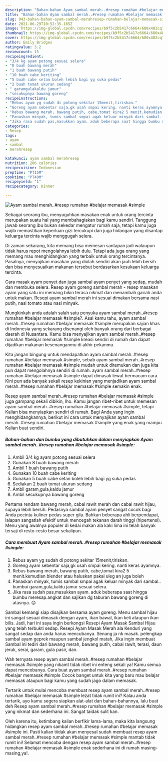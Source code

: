 ```yaml
---
description: "Bahan-bahan Ayam sambal merah..#resep rumahan #belajar memasak #simple Sederhana dan Mudah Dibuat"
title: "Bahan-bahan Ayam sambal merah..#resep rumahan #belajar memasak #simple Sederhana dan Mudah Dibuat"
slug: 943-bahan-bahan-ayam-sambal-merahresep-rumahan-belajar-memasak-simple-sederhana-dan-mudah-dibuat
date: 2021-06-29T10:52:35.185Z
image: https://img-global.cpcdn.com/recipes/b9f5c2b5417c6664/680x482cq70/ayam-sambal-merahresep-rumahan-belajar-memasak-simple-foto-resep-utama.jpg
thumbnail: https://img-global.cpcdn.com/recipes/b9f5c2b5417c6664/680x482cq70/ayam-sambal-merahresep-rumahan-belajar-memasak-simple-foto-resep-utama.jpg
cover: https://img-global.cpcdn.com/recipes/b9f5c2b5417c6664/680x482cq70/ayam-sambal-merahresep-rumahan-belajar-memasak-simple-foto-resep-utama.jpg
author: Emily Bridges
ratingvalue: 3.2
reviewcount: 15
recipeingredient:
- "3/4 kg ayam potong sesuai selera"
- "8 buah bawang merah"
- "1 buah bawang putih"
- "10 buah cabe keriting"
- "5 buah cabe setan boleh lebih bagi yg suka pedas"
- "2 buah tomat ukuran sedang"
- " garamgulakaldu jamur"
- "secukupnya bawang goreng"
recipeinstructions:
- "Rebus ayam yg sudah di potong sekitar 15menit,tiriskan."
- "Goreng ayam sebentar saja,gk usah smpai kering. nanti keras ayamnya."
- "Rebus bawang merah, bawang putih, cabe,tomat kira2 5 menit.kemudian blender atau haluskan pakai uleg an juga boleh"
- "Panaskan minyak, tumis sambal smpai agak keluar minyak dari sambal.. bumbui garam,gula,kaldu jamur sesuai selera."
- "Jika rasa sudah pas,masukkan ayam. aduk beberapa saat hingga bumbu meresap.angkat dan sajikan dg taburan bawang goreng di atasnya. 😊"
categories:
- Resep
tags:
- ayam
- sambal
- merahresep

katakunci: ayam sambal merahresep 
nutrition: 206 calories
recipecuisine: Indonesian
preptime: "PT15M"
cooktime: "PT40M"
recipeyield: "1"
recipecategory: Dinner

---
```



![Ayam sambal merah..#resep rumahan #belajar memasak #simple](https://img-global.cpcdn.com/recipes/b9f5c2b5417c6664/680x482cq70/ayam-sambal-merahresep-rumahan-belajar-memasak-simple-foto-resep-utama.jpg)

Sebagai seorang ibu, menyuguhkan masakan enak untuk orang tercinta merupakan suatu hal yang membahagiakan bagi kamu sendiri. Tanggung jawab seorang ibu bukan sekedar mengatur rumah saja, tetapi kamu juga wajib memastikan keperluan gizi tercukupi dan juga hidangan yang disantap keluarga tercinta wajib menggugah selera.

Di zaman  sekarang, kita memang bisa memesan santapan jadi walaupun tidak harus repot mengolahnya lebih dulu. Tetapi ada juga orang yang memang mau menghidangkan yang terbaik untuk orang tercintanya. Pasalnya, menyajikan masakan yang diolah sendiri akan jauh lebih bersih dan bisa menyesuaikan makanan tersebut berdasarkan kesukaan keluarga tercinta. 

Cara masak ayam penyet dan juga sambal ayam penyet yang sedap, mudah dan membuka selera. Resep ayam goreng sambal merah - resep masakan ayam yang satu ini memang bikin terasa nikmat dan menambah gairah anda untuk makan. Resepi ayam sambal merah ini sesuai dimakan bersama nasi putih, nasi tomato atau nasi minyak.

Mungkinkah anda adalah salah satu penyuka ayam sambal merah..#resep rumahan #belajar memasak #simple?. Asal kamu tahu, ayam sambal merah..#resep rumahan #belajar memasak #simple merupakan sajian khas di Indonesia yang sekarang disenangi oleh banyak orang dari berbagai daerah di Nusantara. Kamu bisa menyajikan ayam sambal merah..#resep rumahan #belajar memasak #simple kreasi sendiri di rumah dan dapat dijadikan makanan kesenanganmu di akhir pekanmu.

Kita jangan bingung untuk mendapatkan ayam sambal merah..#resep rumahan #belajar memasak #simple, sebab ayam sambal merah..#resep rumahan #belajar memasak #simple mudah untuk ditemukan dan juga kita pun dapat mengolahnya sendiri di rumah. ayam sambal merah..#resep rumahan #belajar memasak #simple dapat dimasak lewat bermacam cara. Kini pun ada banyak sekali resep kekinian yang menjadikan ayam sambal merah..#resep rumahan #belajar memasak #simple semakin enak.

Resep ayam sambal merah..#resep rumahan #belajar memasak #simple juga gampang sekali dibikin, lho. Kamu jangan ribet-ribet untuk memesan ayam sambal merah..#resep rumahan #belajar memasak #simple, tetapi Kalian bisa menyiapkan sendiri di rumah. Bagi Anda yang ingin menghidangkannya, berikut ini cara untuk menyajikan ayam sambal merah..#resep rumahan #belajar memasak #simple yang enak yang mampu Kalian buat sendiri.

<!--inarticleads1-->

##### Bahan-bahan dan bumbu yang dibutuhkan dalam menyiapkan Ayam sambal merah..#resep rumahan #belajar memasak #simple:

1. Ambil 3/4 kg ayam potong sesuai selera
1. Gunakan 8 buah bawang merah
1. Ambil 1 buah bawang putih
1. Gunakan 10 buah cabe keriting
1. Gunakan 5 buah cabe setan boleh lebih bagi yg suka pedas
1. Sediakan 2 buah tomat ukuran sedang
1. Ambil  garam,gula,kaldu jamur
1. Ambil secukupnya bawang goreng


Pertama rendam bawang merah, cabai rawit merah dan cabai rawit hijau, supaya lebih bersih. Pedasnya sambal ayam penyet sangat cocok bagi Anda pecinta kuliner pedas super gila. Bahkan beberapa ahli berpendapat, lalapan sangatlah efektif untuk mencegah tekanan darah tinggi (hipertensi). Menu yang awalnya populer di kedai makan ala kaki lima ini telah banyak tersaji di resto-resto besar sekalipun. 

<!--inarticleads2-->

##### Cara membuat Ayam sambal merah..#resep rumahan #belajar memasak #simple:

1. Rebus ayam yg sudah di potong sekitar 15menit,tiriskan.
1. Goreng ayam sebentar saja,gk usah smpai kering. nanti keras ayamnya.
1. Rebus bawang merah, bawang putih, cabe,tomat kira2 5 menit.kemudian blender atau haluskan pakai uleg an juga boleh
1. Panaskan minyak, tumis sambal smpai agak keluar minyak dari sambal.. bumbui garam,gula,kaldu jamur sesuai selera.
1. Jika rasa sudah pas,masukkan ayam. aduk beberapa saat hingga bumbu meresap.angkat dan sajikan dg taburan bawang goreng di atasnya. 😊


Sambal kemangi siap disajikan bersama ayam goreng. Menu sambal hijau ini sangat sesuai dimasak dengan ayam, ikan bawal, ikan keli ataupun ikan bilis. Jadi, hari ini saya ingin berkongsi Resepi Ayam Masak Sambal Hijau yang telah terbukti sedap. Resepi Ayam Masak Merah ala Kenduri yang sangat sedap dan anda harus mencubanya. Senang ja nk masak. pelengkap sambal ayam geprek maupun sambal jengkol matah, Jika ingin membuat Sambal ini tediri dari bawang merah, bawang putih, cabai rawit, terasi, daun jeruk, serai, garam, gula pasir, dan. 

Wah ternyata resep ayam sambal merah..#resep rumahan #belajar memasak #simple yang nikamt tidak ribet ini enteng sekali ya! Kamu semua dapat mencobanya. Cara buat ayam sambal merah..#resep rumahan #belajar memasak #simple Cocok banget untuk kita yang baru mau belajar memasak ataupun bagi kamu yang sudah jago dalam memasak.

Tertarik untuk mulai mencoba membuat resep ayam sambal merah..#resep rumahan #belajar memasak #simple lezat tidak rumit ini? Kalau anda tertarik, ayo kamu segera siapkan alat-alat dan bahan-bahannya, lalu buat deh Resep ayam sambal merah..#resep rumahan #belajar memasak #simple yang nikmat dan sederhana ini. Sangat taidak sulit kan. 

Oleh karena itu, ketimbang kalian berfikir lama-lama, maka kita langsung hidangkan resep ayam sambal merah..#resep rumahan #belajar memasak #simple ini. Pasti kalian tiidak akan menyesal sudah membuat resep ayam sambal merah..#resep rumahan #belajar memasak #simple mantab tidak rumit ini! Selamat mencoba dengan resep ayam sambal merah..#resep rumahan #belajar memasak #simple enak sederhana ini di rumah masing-masing,ya!.

